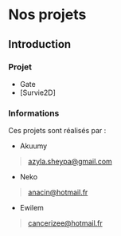 # Nos projets
## Introduction
### Projet
* Gate
* [Survie2D]
### Informations
Ces projets sont réalisés par :
* Akuumy
> <azyla.sheypa@gmail.com>
* Neko
> <anacin@hotmail.fr>
* Ewilem
> <cancerizee@hotmail.fr>
